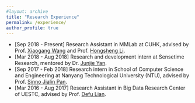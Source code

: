 ```yaml
---
#layout: archive
title: "Research Experience"
permalink: /experience/
author_profile: true
---
```


* [Sep 2018 - Present]     Research Assistant in MMLab at CUHK, advised by Prof. [Xiaogang Wang](http://www.ee.cuhk.edu.hk/~xgwang/) and Prof. [Hongsheng Li](http://www.ee.cuhk.edu.hk/~hsli/).
* [Mar 2018 - Aug 2018]    Research and development intern at Sensetime Research, mentored by Dr. [Junjie Yan](http://www.cbsr.ia.ac.cn/users/jjyan/main.htm).
* [Sep 2017 - Feb 2018]    Research intern in School of Computer Science and Engineering at Nanyang Technological University (NTU), advised by Prof. [Sinno Jialin Pan](http://www.ntu.edu.sg/home/sinnopan/).
* [Mar 2016 - Aug 2017]   Research Assistant in Big Data Research Center of UESTC, advised by Prof. [Defu Lian](http://staff.ustc.edu.cn/~liandefu/).
